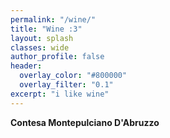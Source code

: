 ```yaml
---
permalink: "/wine/"
title: "Wine :3"
layout: splash
classes: wide
author_profile: false
header:
  overlay_color: "#800000"
  overlay_filter: "0.1"
excerpt: "i like wine"
---
```


**Contesa Montepulciano D'Abruzzo**

